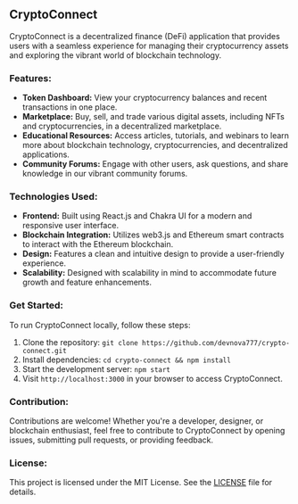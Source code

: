 ## CryptoConnect

CryptoConnect is a decentralized finance (DeFi) application that provides users with a seamless experience for managing their cryptocurrency assets and exploring the vibrant world of blockchain technology.

### Features:
- **Token Dashboard:** View your cryptocurrency balances and recent transactions in one place.
- **Marketplace:** Buy, sell, and trade various digital assets, including NFTs and cryptocurrencies, in a decentralized marketplace.
- **Educational Resources:** Access articles, tutorials, and webinars to learn more about blockchain technology, cryptocurrencies, and decentralized applications.
- **Community Forums:** Engage with other users, ask questions, and share knowledge in our vibrant community forums.

### Technologies Used:
- **Frontend:** Built using React.js and Chakra UI for a modern and responsive user interface.
- **Blockchain Integration:** Utilizes web3.js and Ethereum smart contracts to interact with the Ethereum blockchain.
- **Design:** Features a clean and intuitive design to provide a user-friendly experience.
- **Scalability:** Designed with scalability in mind to accommodate future growth and feature enhancements.

### Get Started:
To run CryptoConnect locally, follow these steps:
1. Clone the repository: `git clone https://github.com/devnova777/crypto-connect.git`
2. Install dependencies: `cd crypto-connect && npm install`
3. Start the development server: `npm start`
4. Visit `http://localhost:3000` in your browser to access CryptoConnect.

### Contribution:
Contributions are welcome! Whether you're a developer, designer, or blockchain enthusiast, feel free to contribute to CryptoConnect by opening issues, submitting pull requests, or providing feedback.

### License:
This project is licensed under the MIT License. See the [LICENSE](LICENSE) file for details.
